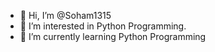 - 👋 Hi, I’m @Soham1315
- 👀 I’m interested in Python Programming.
- 🌱 I’m currently learning Python Programming
